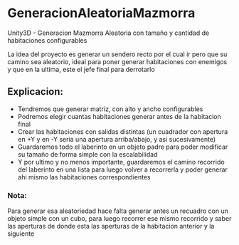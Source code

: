 # GeneracionAleatoriaMazmorra
Unity3D - Generacion Mazmorra Aleatoria con tamaño y cantidad de habitaciones configurables

La idea del proyecto es generar un sendero recto por el cual ir pero que su camino sea aleatorio, ideal para poner generar habitaciones con enemigos y que en la ultima,
este el jefe final para derrotarlo

## Explicacion: 
* Tendremos que generar matriz, con alto y ancho configurables
* Podremos elegir cuantas habitaciones generar antes de la habitacion final
* Crear las habitaciones con salidas distintas (un cuadrador con apertura en +Y y en -Y seria una apertura arriba/abajo, y asi sucesivamente)
* Guardaremos todo el laberinto en un objeto padre para poder modificar su tamaño de forma simple con la escalabilidad
* Y por ultimo y no menos importante, guardaremos el camino recorrido del laberinto en una lista para luego volver a recorrerla y poder generar ahi mismo las habitaciones correspondientes

### Nota:
Para generar esa aleatoriedad hace falta generar antes un recuadro con un objeto simple con un cubo, para luego recorrer ese mismo recorrido y saber las aperturas de
donde esta las aperturas de la habitacion anterior y la siguiente
